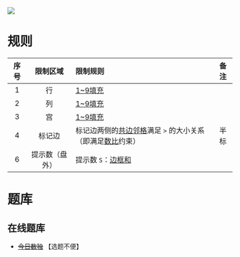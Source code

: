 ![](https://cn.sudoku.today/pic/outsidesumgreater/22326_263221.png)

# 规则

| 序号  |  限制区域   | 限制规则                                | 备注  |
|:---:|:-------:|:------------------------------------|:---:|
|  1  |    行    | [1~9填充]                             |     |
|  2  |    列    | [1~9填充]                             |     |
|  3  |    宫    | [1~9填充]                             |     |
|  4  |   标记边   | 标记边两侧的[共边邻格]满足 `>` 的大小关系（即满足[数比]约束） | 半标  |
|  6  | 提示数（盘外） | 提示数 `S`：[边框和]                       |     |

# 题库

## 在线题库

- ~~[今日数独]~~ 【选题不便】

[1~9填充]: ../../../rules.md#1~9填充

[共边邻格]: ../../../rules.md#共边邻格

[数比]: ../../../rules.md#数比

[边框和]: ../../../rules.md#边框和

[今日数独]: https://cn.sudoku.today/g-hybrid-sudoku-greater-than-sum-frame/

